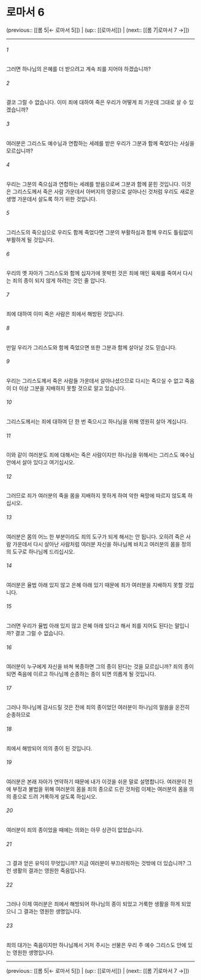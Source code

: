 # 로마서 6

(previous:: [[롬 5|← 로마서 5]]) | (up:: [[로마서]]) | (next:: [[롬 7|로마서 7 →]])

***




###### 1 

그러면 하나님의 은혜를 더 받으려고 계속 죄를 지어야 하겠습니까? 



###### 2 

결코 그럴 수 없습니다. 이미 죄에 대하여 죽은 우리가 어떻게 죄 가운데 그대로 살 수 있겠습니까? 



###### 3 

여러분은 그리스도 예수님과 연합하는 세례를 받은 우리가 그분과 함께 죽었다는 사실을 모르십니까? 



###### 4 

우리는 그분의 죽으심과 연합하는 세례를 받음으로써 그분과 함께 묻힌 것입니다. 이것은 그리스도께서 죽은 사람 가운데서 아버지의 영광으로 살아나신 것처럼 우리도 새로운 생명 가운데서 살도록 하기 위한 것입니다. 



###### 5 

그리스도의 죽으심으로 우리도 함께 죽었다면 그분의 부활하심과 함께 우리도 틀림없이 부활하게 될 것입니다. 



###### 6 

우리의 옛 자아가 그리스도와 함께 십자가에 못박힌 것은 죄에 매인 육체를 죽여서 다시는 죄의 종이 되지 않게 하려는 것인 줄 압니다. 



###### 7 

죄에 대하여 이미 죽은 사람은 죄에서 해방된 것입니다. 



###### 8 

만일 우리가 그리스도와 함께 죽었으면 또한 그분과 함께 살아날 것도 믿습니다. 



###### 9 

우리는 그리스도께서 죽은 사람들 가운데서 살아나셨으므로 다시는 죽으실 수 없고 죽음이 더 이상 그분을 지배하지 못할 것으로 알고 있습니다. 



###### 10 

그리스도께서는 죄에 대하여 단 한 번 죽으시고 하나님을 위해 영원히 살아 계십니다. 



###### 11 

이와 같이 여러분도 죄에 대해서는 죽은 사람이지만 하나님을 위해서는 그리스도 예수님 안에서 살아 있다고 여기십시오. 



###### 12 

그러므로 죄가 여러분의 죽을 몸을 지배하지 못하게 하여 악한 욕망에 따르지 않도록 하십시오. 



###### 13 

여러분은 몸의 어느 한 부분이라도 죄의 도구가 되게 해서는 안 됩니다. 오히려 죽은 사람 가운데서 다시 살아난 사람처럼 여러분 자신을 하나님께 바치고 여러분의 몸을 정의의 도구로 하나님께 드리십시오. 



###### 14 

여러분은 율법 아래 있지 않고 은혜 아래 있기 때문에 죄가 여러분을 지배하지 못할 것입니다. 



###### 15 

그러면 우리가 율법 아래 있지 않고 은혜 아래 있다고 해서 죄를 지어도 된다는 말입니까? 결코 그럴 수 없습니다. 



###### 16 

여러분이 누구에게 자신을 바쳐 복종하면 그의 종이 된다는 것을 모르십니까? 죄의 종이 되면 죽음에 이르고 하나님께 순종하는 종이 되면 의롭게 될 것입니다. 



###### 17 

그러나 하나님께 감사드릴 것은 전에 죄의 종이었던 여러분이 하나님의 말씀을 온전히 순종하므로 



###### 18 

죄에서 해방되어 의의 종이 된 것입니다. 



###### 19 

여러분은 본래 자아가 연약하기 때문에 내가 이것을 쉬운 말로 설명합니다. 여러분이 전에 부정과 불법을 위해 여러분의 몸을 죄의 종으로 드린 것처럼 이제는 여러분의 몸을 의의 종으로 드려 거룩하게 살도록 하십시오. 



###### 20 

여러분이 죄의 종이었을 때에는 의와는 아무 상관이 없었습니다. 



###### 21 

그 결과 얻은 유익이 무엇입니까? 지금 여러분이 부끄러워하는 것밖에 더 있습니까? 그런 생활의 결과는 영원한 죽음입니다. 



###### 22 

그러나 이제 여러분은 죄에서 해방되어 하나님의 종이 되었고 거룩한 생활을 하게 되었으니 그 결과는 영원한 생명입니다. 



###### 23 

죄의 대가는 죽음이지만 하나님께서 거저 주시는 선물은 우리 주 예수 그리스도 안에 있는 영원한 생명입니다.

***

(previous:: [[롬 5|← 로마서 5]]) | (up:: [[로마서]]) | (next:: [[롬 7|로마서 7 →]])
